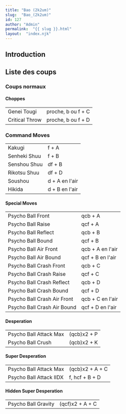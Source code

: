 ```yaml
---
title: "Bao (2k2um)"
slug:  "Bao_(2k2um)"
id: 127
author: "Admin"
permalink:  "{{ slug }}.html"
layout:  "index.njk"
---
```


## Introduction

## Liste des coups

### Coups normaux

#### Choppes

|                |                    |
|----------------|--------------------|
| Genei Tougi    | proche, b ou f + C |
| Critical Throw | proche, b ou f + D |

### Command Moves

|              |                |
|--------------|----------------|
| Kakugi       | f + A          |
| Senheki Shuu | f + B          |
| Senshou Shuu | df + B         |
| Rikotsu Shuu | df + D         |
| Soushou      | d + A en l'air |
| Hikida       | d + B en l'air |

#### Special Moves

|                             |                  |
|-----------------------------|------------------|
| Psycho Ball Front           | qcb + A          |
| Psycho Ball Raise           | qcf + A          |
| Psycho Ball Reflect         | qcb + B          |
| Psycho Ball Bound           | qcf + B          |
| Psycho Ball Air Front       | qcb + A en l'air |
| Psycho Ball Air Bound       | qcf + B en l'air |
| Psycho Ball Crash Front     | qcb + C          |
| Psycho Ball Crash Raise     | qcf + C          |
| Psycho Ball Crash Reflect   | qcb + D          |
| Psycho Ball Crash Bound     | qcf + D          |
| Psycho Ball Crash Air Front | qcb + C en l'air |
| Psycho Ball Crash Air Bound | qcf + D en l'air |

#### Desperation

|                        |             |
|------------------------|-------------|
| Psycho Ball Attack Max | (qcb)x2 + P |
| Psycho Ball Crush      | (qcb)x2 + K |

#### Super Desperation

|                         |                 |
|-------------------------|-----------------|
| Psycho Ball Attack Max  | (qcb)x2 + A + C |
| Psycho Ball Attack IIDX | f, hcf + B + D  |

#### Hidden Super Desperation

|                     |                 |
|---------------------|-----------------|
| Psycho Ball Gravity | (qcf)x2 + A + C |
